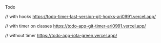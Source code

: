 Todo

// with hooks
https://todo-timer-last-version-git-hooks-ari0991.vercel.app/

// with timer on classes
https://todo-app-git-timer-ari0991.vercel.app/

// without timer
https://todo-app-iota-green.vercel.app/ 
